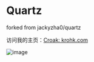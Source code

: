 # Quartz

forked from jackyzha0/quartz


访问我的主页：[Croak: krohk.com](https://krohk.com)

![image](https://user-images.githubusercontent.com/10447318/215308301-f2d22052-5116-4c21-9ed1-12a9fa8ea680.png)
